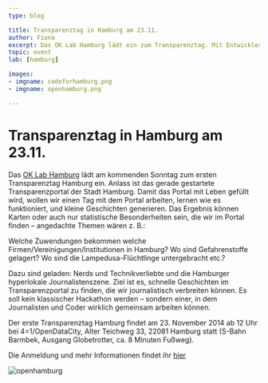```yaml
---
type: blog

title: Transparenztag in Hamburg am 23.11.
author: Fiona
excerpt: Das OK Lab Hamburg lädt ein zum Transparenztag. Mit EntwicklerInnen und JournalistInnen wird das neue Portal erkundet und ausprobiert.
topic: event
lab: [hamburg]

images:
- imgname: codeforhamburg.png
- imgname: openhamburg.png

---
```


# Transparenztag in Hamburg am 23.11.

Das [OK Lab Hamburg][] lädt am kommenden Sonntag zum ersten Transparenztag Hamburg ein. Anlass ist das gerade gestartete Transparenzportal der Stadt Hamburg. Damit das Portal mit Leben gefüllt wird, wollen wir einen Tag mit dem Portal arbeiten, lernen wie es funktioniert, und kleine Geschichten generieren. Das Ergebnis können Karten oder auch nur statistische Besonderheiten sein, die wir im Portal finden – angedachte Themen wären z. B.:

Welche Zuwendungen bekommen welche Firmen/Vereinigungen/Institutionen in Hamburg?
Wo sind Gefahrenstoffe gelagert?
Wo sind die Lampedusa-Flüchtlinge untergebracht etc.?

Dazu sind geladen: Nerds und Technikverliebte und die Hamburger hyperlokale Journalistenszene. Ziel ist es, schnelle Geschichten im Transparenzportal zu finden, die wir journalistisch verbreiten können. Es soll kein klassischer Hackathon werden – sondern einer, in dem Journalisten und Coder wirklich gemeinsam arbeiten können.

Der erste Transparenztag Hamburg findet am 23. November 2014 ab 12 Uhr bei 4=1/OpenDataCity, Alter Teichweg 33, 22081 Hamburg statt (S-Bahn Barmbek, Ausgang Globetrotter, ca. 8 Minuten Fußweg).

Die Anmeldung und mehr Informationen findet ihr [hier][]

![openhamburg](/blog/openhamburg.png)


[OK Lab Hamburg]: http://codeweek.de/hamburg
[hier]: http://pad.opendatacloud.de/p/OKHH-Hackerthon
